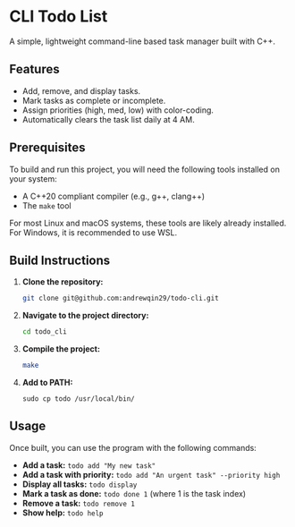 # CLI Todo List

A simple, lightweight command-line based task manager built with C++.

## Features

- Add, remove, and display tasks.
- Mark tasks as complete or incomplete.
- Assign priorities (high, med, low) with color-coding.
- Automatically clears the task list daily at 4 AM.

## Prerequisites

To build and run this project, you will need the following tools installed on your system:

- A C++20 compliant compiler (e.g., g++, clang++)
- The `make` tool

For most Linux and macOS systems, these tools are likely already installed. For Windows, it is recommended to use WSL.

## Build Instructions

1.  **Clone the repository:**
    ```sh
    git clone git@github.com:andrewqin29/todo-cli.git
    ```
2.  **Navigate to the project directory:**
    ```sh
    cd todo_cli
    ```
3.  **Compile the project:**
    ```sh
    make
    ```
4. **Add to PATH:**
	```
	sudo cp todo /usr/local/bin/
	```
    
## Usage

Once built, you can use the program with the following commands:

- **Add a task:** `todo add "My new task"`
- **Add a task with priority:** `todo add "An urgent task" --priority high`
- **Display all tasks:** `todo display`
- **Mark a task as done:** `todo done 1` (where 1 is the task index)
- **Remove a task:** `todo remove 1`
- **Show help:** `todo help`
